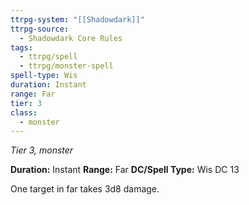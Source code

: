 ```yaml
---
ttrpg-system: "[[Shadowdark]]"
ttrpg-source:
  - Shadowdark Core Rules
tags:
  - ttrpg/spell
  - ttrpg/monster-spell
spell-type: Wis
duration: Instant
range: Far
tier: 3
class:
  - monster
---
```

*Tier 3, monster*

**Duration:** Instant
**Range:** Far
**DC/Spell Type:** Wis DC 13

One target in far takes 3d8 damage.
